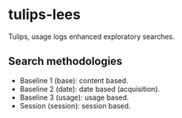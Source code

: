 # tulips-lees

Tulips, usage logs enhanced exploratory searches.

## Search methodologies

* Baseline 1 (base): content based.
* Baseline 2 (date): date based (acquisition).
* Baseline 3 (usage): usage based.
* Session (session): session based.
